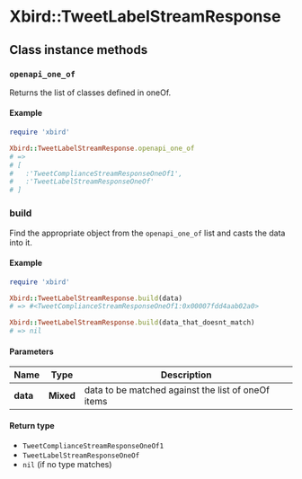 # Xbird::TweetLabelStreamResponse

## Class instance methods

### `openapi_one_of`

Returns the list of classes defined in oneOf.

#### Example

```ruby
require 'xbird'

Xbird::TweetLabelStreamResponse.openapi_one_of
# =>
# [
#   :'TweetComplianceStreamResponseOneOf1',
#   :'TweetLabelStreamResponseOneOf'
# ]
```

### build

Find the appropriate object from the `openapi_one_of` list and casts the data into it.

#### Example

```ruby
require 'xbird'

Xbird::TweetLabelStreamResponse.build(data)
# => #<TweetComplianceStreamResponseOneOf1:0x00007fdd4aab02a0>

Xbird::TweetLabelStreamResponse.build(data_that_doesnt_match)
# => nil
```

#### Parameters

| Name | Type | Description |
| ---- | ---- | ----------- |
| **data** | **Mixed** | data to be matched against the list of oneOf items |

#### Return type

- `TweetComplianceStreamResponseOneOf1`
- `TweetLabelStreamResponseOneOf`
- `nil` (if no type matches)

